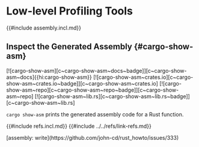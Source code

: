 # Low-level Profiling Tools

{{#include assembly.incl.md}}

## Inspect the Generated Assembly {#cargo-show-asm}

[![cargo-show-asm][c~cargo-show-asm~docs~badge]][c~cargo-show-asm~docs]{{hi:cargo-show-asm}}
[![cargo-show-asm~crates.io][c~cargo-show-asm~crates.io~badge]][c~cargo-show-asm~crates.io]
[![cargo-show-asm~repo][c~cargo-show-asm~repo~badge]][c~cargo-show-asm~repo]
[![cargo-show-asm~lib.rs][c~cargo-show-asm~lib.rs~badge]][c~cargo-show-asm~lib.rs]

`cargo show-asm` prints the generated assembly code for a Rust function.

{{#include refs.incl.md}}
{{#include ../../refs/link-refs.md}}

<div class="hidden">
[assembly: write](https://github.com/john-cd/rust_howto/issues/333)
</div>
